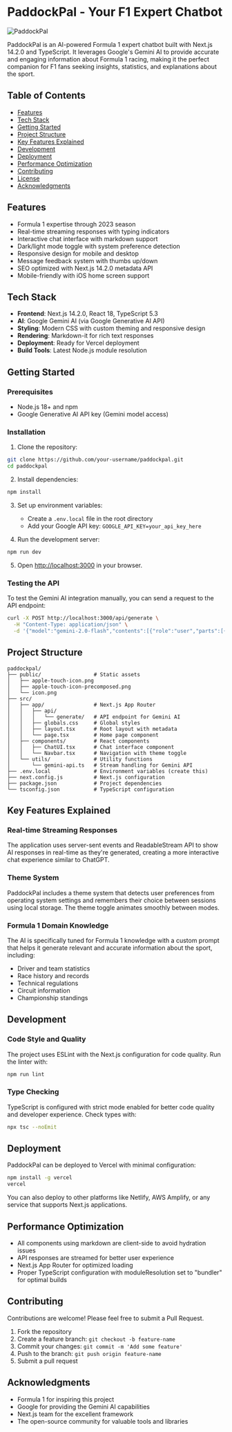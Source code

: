 # PaddockPal - Your F1 Expert Chatbot

![PaddockPal](./public/icon.png)

PaddockPal is an AI-powered Formula 1 expert chatbot built with Next.js 14.2.0 and TypeScript. It leverages Google's Gemini AI to provide accurate and engaging information about Formula 1 racing, making it the perfect companion for F1 fans seeking insights, statistics, and explanations about the sport.

## Table of Contents
- [Features](#features)
- [Tech Stack](#tech-stack)
- [Getting Started](#getting-started)
- [Project Structure](#project-structure)
- [Key Features Explained](#key-features-explained)
- [Development](#development)
- [Deployment](#deployment)
- [Performance Optimization](#performance-optimization)
- [Contributing](#contributing)
- [License](#license)
- [Acknowledgments](#acknowledgments)

## Features

- Formula 1 expertise through 2023 season
- Real-time streaming responses with typing indicators
- Interactive chat interface with markdown support
- Dark/light mode toggle with system preference detection
- Responsive design for mobile and desktop
- Message feedback system with thumbs up/down
- SEO optimized with Next.js 14.2.0 metadata API
- Mobile-friendly with iOS home screen support

## Tech Stack

- **Frontend**: Next.js 14.2.0, React 18, TypeScript 5.3
- **AI**: Google Gemini AI (via Google Generative AI API)
- **Styling**: Modern CSS with custom theming and responsive design
- **Rendering**: Markdown-it for rich text responses
- **Deployment**: Ready for Vercel deployment
- **Build Tools**: Latest Node.js module resolution

## Getting Started

### Prerequisites

- Node.js 18+ and npm
- Google Generative AI API key (Gemini model access)

### Installation

1. Clone the repository:
```bash
git clone https://github.com/your-username/paddockpal.git
cd paddockpal
```

2. Install dependencies:
```bash
npm install
```

3. Set up environment variables:
   - Create a `.env.local` file in the root directory
   - Add your Google API key: `GOOGLE_API_KEY=your_api_key_here`

4. Run the development server:
```bash
npm run dev
```

5. Open [http://localhost:3000](http://localhost:3000) in your browser.

### Testing the API

To test the Gemini AI integration manually, you can send a request to the API endpoint:

```bash
curl -X POST http://localhost:3000/api/generate \
  -H "Content-Type: application/json" \
  -d '{"model":"gemini-2.0-flash","contents":[{"role":"user","parts":[{"text":"Who won the 2023 F1 championship?"}]}]}'
```

## Project Structure

```
paddockpal/
├── public/                 # Static assets
│   ├── apple-touch-icon.png
│   ├── apple-touch-icon-precomposed.png
│   └── icon.png
├── src/
│   ├── app/                # Next.js App Router
│   │   ├── api/
│   │   │   └── generate/   # API endpoint for Gemini AI
│   │   ├── globals.css     # Global styles
│   │   ├── layout.tsx      # Root layout with metadata
│   │   └── page.tsx        # Home page component
│   ├── components/         # React components
│   │   ├── ChatUI.tsx      # Chat interface component
│   │   └── Navbar.tsx      # Navigation with theme toggle
│   └── utils/              # Utility functions
│       └── gemini-api.ts   # Stream handling for Gemini API
├── .env.local              # Environment variables (create this)
├── next.config.js          # Next.js configuration
├── package.json            # Project dependencies
└── tsconfig.json           # TypeScript configuration
```

## Key Features Explained

### Real-time Streaming Responses
The application uses server-sent events and ReadableStream API to show AI responses in real-time as they're generated, creating a more interactive chat experience similar to ChatGPT.

### Theme System
PaddockPal includes a theme system that detects user preferences from operating system settings and remembers their choice between sessions using local storage. The theme toggle animates smoothly between modes.

### Formula 1 Domain Knowledge
The AI is specifically tuned for Formula 1 knowledge with a custom prompt that helps it generate relevant and accurate information about the sport, including:
- Driver and team statistics
- Race history and records
- Technical regulations
- Circuit information
- Championship standings

## Development

### Code Style and Quality

The project uses ESLint with the Next.js configuration for code quality. Run the linter with:

```bash
npm run lint
```

### Type Checking

TypeScript is configured with strict mode enabled for better code quality and developer experience. Check types with:

```bash
npx tsc --noEmit
```

## Deployment

PaddockPal can be deployed to Vercel with minimal configuration:

```bash
npm install -g vercel
vercel
```

You can also deploy to other platforms like Netlify, AWS Amplify, or any service that supports Next.js applications.

## Performance Optimization

- All components using markdown are client-side to avoid hydration issues
- API responses are streamed for better user experience
- Next.js App Router for optimized loading
- Proper TypeScript configuration with moduleResolution set to "bundler" for optimal builds

## Contributing

Contributions are welcome! Please feel free to submit a Pull Request.

1. Fork the repository
2. Create a feature branch: `git checkout -b feature-name`
3. Commit your changes: `git commit -m 'Add some feature'`
4. Push to the branch: `git push origin feature-name`
5. Submit a pull request

## Acknowledgments

- Formula 1 for inspiring this project
- Google for providing the Gemini AI capabilities
- Next.js team for the excellent framework
- The open-source community for valuable tools and libraries
